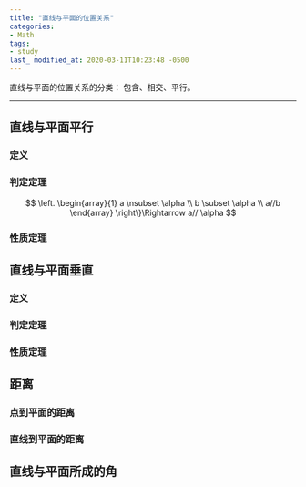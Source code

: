 ```yaml
---
title: "直线与平面的位置关系"
categories:
- Math
tags:
- study
last_ modified_at: 2020-03-11T10:23:48 -0500
---
```


直线与平面的位置关系的分类：
包含、相交、平行。

***

## 直线与平面平行

### 定义

### 判定定理

$$ 
\left. \begin{array}{1} a \nsubset \alpha \\ b \subset \alpha \\ a//b \end{array} \right\}\Rightarrow a// \alpha
$$

### 性质定理

## 直线与平面垂直

### 定义
### 判定定理
### 性质定理

## 距离
### 点到平面的距离
### 直线到平面的距离

## 直线与平面所成的角
